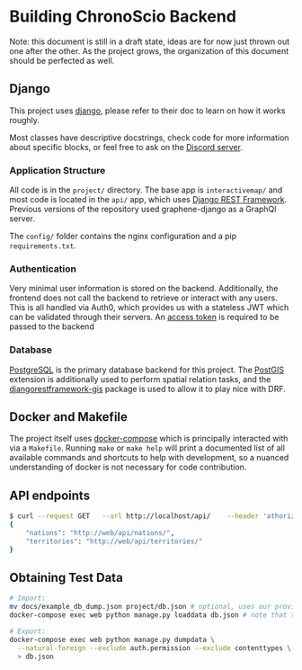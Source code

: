 # Building ChronoScio Backend

Note: this document is still in a draft state, ideas are for now just thrown
out one after the other. As the project grows, the organization of this
document should be perfected as well.

## Django

This project uses [django](https://www.djangoproject.com/), please refer to
their doc to learn on how it works roughly.

Most classes have descriptive docstrings, check code for more information about specific blocks,
or feel free to ask on the [Discord server](https://discord.gg/mmRAeEB).

### Application Structure

All code is in the `project/` directory. The base app is `interactivemap/`
and most code is located in the `api/` app, which uses
[Django REST Framework](http://www.django-rest-framework.org/). Previous versions
of the repository used graphene-django as a GraphQl server.

The `config/` folder contains the nginx configuration and a pip `requirements.txt`.

### Authentication

Very minimal user information is stored on the backend. Additionally, the frontend does
not call the backend to retrieve or interact with any users. This is all handled via Auth0,
which provides us with a stateless JWT which can be validated through their servers. An
[access token](https://auth0.com/docs/tokens/access-token) is required to be passed to the
backend

### Database

[PostgreSQL](https://www.postgresql.org/) is the primary database backend for this project. The
[PostGIS](https://postgis.net/) extension is additionally used to perform spatial relation tasks,
and the [djangorestframework-gis](https://github.com/djangonauts/django-rest-framework-gis) package
is used to allow it to play nice with DRF.

## Docker and Makefile

The project itself uses [docker-compose](https://docs.docker.com/compose/) which is
principally interacted with via a `Makefile`. Running `make` or `make help` will print
a documented list of all available commands and shortcuts to help with development, so
a nuanced understanding of docker is not necessary for code contribution.

## API endpoints

```bash
$ curl --request GET   --url http://localhost/api/    --header 'athorization: Bearer {ACCESS_TOKEN}'
{
    "nations": "http://web/api/nations/",
    "territories": "http://web/api/territories/"
}
```

## Obtaining Test Data

```bash
# Import:
mv docs/example_db_dump.json project/db.json # optional, uses our provided test data
docker-compose exec web python manage.py loaddata db.json # note that this will assume db.json is in the project directory

# Export:
docker-compose exec web python manage.py dumpdata \
  --natural-foreign --exclude auth.permission --exclude contenttypes \
  > db.json
```
